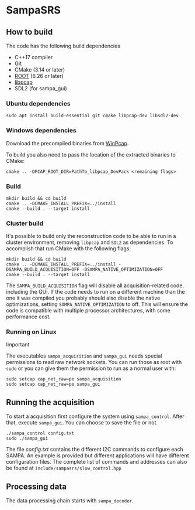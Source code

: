 # SampaSRS

## How to build

The code has the following build dependencies

- C++17 compiler
- Git
- CMake (3.14 or later)
- [ROOT](https://root.cern/) (6.26 or later)
- [libpcap](https://www.tcpdump.org/index.html)
- SDL2 (for sampa_gui)

### Ubuntu dependencies

    sudo apt install build-essential git cmake libpcap-dev libsdl2-dev

### Windows dependencies

Download the precompiled binaries from [WinPcap](https://www.winpcap.org/install/bin/WpdPack_4_1_2.zip).

To build you also need to pass the location of the extracted binaries to CMake:

    cmake .. -DPCAP_ROOT_DIR=PathTo_libpcap_DevPack <remaining flags>

### Build

    mkdir build && cd build
    cmake .. -DCMAKE_INSTALL_PREFIX=../install
    cmake --build . --target install

### Cluster build

It's possible to build only the reconstruction code to be able to run in a cluster environment, removing `libpcap` and `SDL2` as dependencies. To accomplish that run CMake with the following flags:

    mkdir build && cd build
    cmake .. -DCMAKE_INSTALL_PREFIX=../install -DSAMPA_BUILD_ACQUISITION=OFF -DSAMPA_NATIVE_OPTIMIZATION=OFF
    cmake --build . --target install

The `SAMPA_BUILD_ACQUISITION` flag will disable all acquisition-related code, including the GUI. If the code needs to run on a different machine than the one it was compiled you probably should also disable the native optimizations, setting `SAMPA_NATIVE_OPTIMIZATION` to off. This will ensure the code is compatible with multiple processor architectures, with some performance cost.

### Running on Linux

>[!IMPORTANT]
>The executables `sampa_acquisition` and `sampa_gui` needs special permissions to read raw network sockets. You can run those as root with `sudo` or you can give them the permission to run as a normal user with:

    sudo setcap cap_net_raw=pe sampa_acquisition
    sudo setcap cap_net_raw=pe sampa_gui

## Running the acquisition

To start a acquisition first configure the system using `sampa_control`. After that, execute `sampa_gui`. You can choose to save the file or not. 

    ./sampa_control config.txt
    sudo ./sampa_gui

The file _config.txt_ contains the different I2C commands to configure each SAMPA. An example is provided but different applications will have different configuration files. The complete list of commands and addresses can also be found at `include/sampasrs/slow_control.hpp` 

## Processing data

The data processing chain starts with `sampa_decoder`.